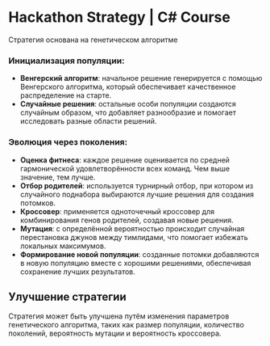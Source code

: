 # Hackathon Strategy | C# Course

Стратегия основана на генетическом алгоритме

### Инициализация популяции:

- **Венгерский алгоритм**: начальное решение генерируется с помощью Венгерского алгоритма, который обеспечивает качественное распределение на старте. 
- **Случайные решения**: остальные особи популяции создаются случайным образом, что добавляет разнообразие и помогает исследовать разные области решений. 

### Эволюция через поколения:

- **Оценка фитнеса**: каждое решение оценивается по средней гармонической удовлетворённости всех команд. Чем выше значение, тем лучше.
- **Отбор родителей**: используется турнирный отбор, при котором из случайного поднабора выбираются лучшие решения для создания потомков.
- **Кроссовер**: применяется одноточечный кроссовер для комбинирования генов родителей, создавая новые решения.
- **Мутация**: с определённой вероятностью происходит случайная перестановка джунов между тимлидами, что помогает избежать локальных максимумов.
- **Формирование новой популяции**: созданные потомки добавляются в новую популяцию вместе с хорошими решениями, обеспечивая сохранение лучших результатов.

## Улучшение стратегии

Стратегия может быть улучшена путём изменения параметров генетического алгоритма, таких как размер популяции, количество поколений, вероятность мутации и вероятность кроссовера.
